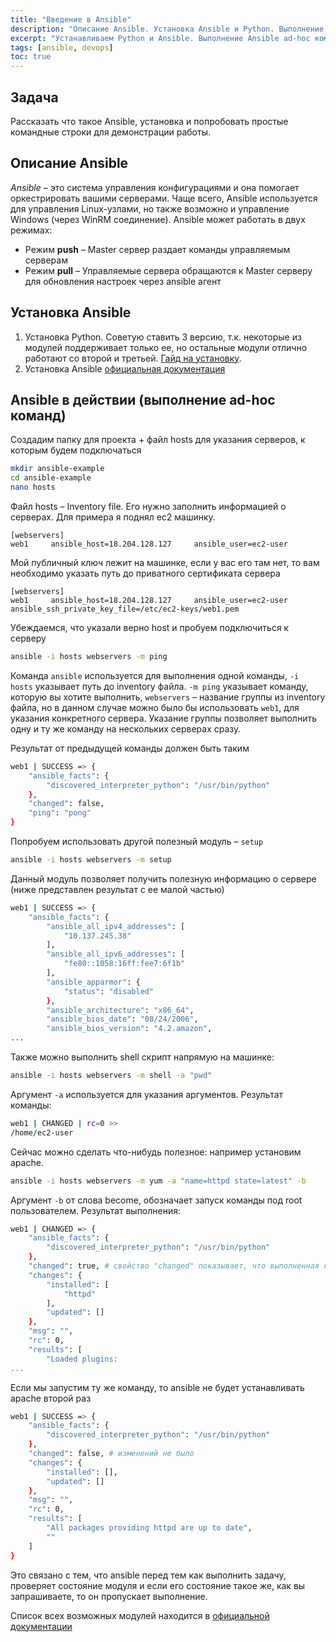 ```yaml
---
title: "Введение в Ansible"
description: "Описание Ansible. Установка Ansible и Python. Выполнение базовых Ansible ad-hoc команд."
excerpt: "Устанавливаем Python и Ansible. Выполнение Ansible ad-hoc команд."
tags: [ansible, devops]
toc: true
---
```

## Задача
Рассказать что такое Ansible, установка и попробовать простые командные строки для демонстрации работы.

## Описание Ansible

*Ansible* – это система управления конфигурациями и она помогает оркестрировать вашими серверами. Чаще всего, Ansible используется для 
управления Linux-узлами, но также возможно и управление Windows (через WinRM соединение).
Ansible может работать в двух режимах:
* Режим **push** – Master сервер раздает команды управляемым серверам
* Режим **pull** – Управляемые сервера обращаются к Master серверу для обновления настроек через ansible агент

## Установка Ansible

1. Установка Python. Советую ставить 3 версию, т.к. некоторые из модулей поддерживает только ее, но остальные модули отлично работают со 
второй и третьей. [Гайд на установку](https://opensource.com/article/19/5/python-3-default-mac).
2. Установка Ansible [официальная документация](https://docs.ansible.com/ansible/latest/installation_guide/intro_installation.html#from-pip)

## Ansible в действии (выполнение ad-hoc команд)

Создадим папку для проекта + файл hosts для указания серверов, к которым будем подключаться

```bash
mkdir ansible-example
cd ansible-example
nano hosts
``` 
Файл hosts – Inventory file. Его нужно заполнить информацией о серверах. Для примера я поднял ec2 машинку.
```
[webservers]
web1     ansible_host=18.204.128.127     ansible_user=ec2-user 
```
Мой публичный ключ лежит на машинке, если у вас его там нет, то вам необходимо указать путь до приватного сертификата сервера
```
[webservers]
web1     ansible_host=18.204.128.127     ansible_user=ec2-user    ansible_ssh_private_key_file=/etc/ec2-keys/web1.pem
```
Убеждаемся, что указали верно host и пробуем подключиться к серверу
```bash
ansible -i hosts webservers -m ping
``` 
Команда `ansible` используется для выполнения одной команды, `-i hosts` указывает путь до inventory файла. `-m ping` указывает команду, 
которую вы хотите выполнить, `webservers` – название группы из inventory файла, но в данном случае можно было бы использовать `web1`, для
указания конкретного сервера. Указание группы позволяет выполнить одну и ту же команду на нескольких серверах сразу.

Результат от предыдущей команды должен быть таким
```bash
web1 | SUCCESS => {
    "ansible_facts": {
        "discovered_interpreter_python": "/usr/bin/python"
    },
    "changed": false,
    "ping": "pong"
}
```
Попробуем использовать другой полезный модуль – `setup`
```bash
ansible -i hosts webservers -m setup
```
Данный модуль позволяет получить полезную информацию о сервере (ниже представлен результат с ее малой частью)
```bash
web1 | SUCCESS => {
    "ansible_facts": {
        "ansible_all_ipv4_addresses": [
            "10.137.245.38"
        ],
        "ansible_all_ipv6_addresses": [
            "fe80::1058:16ff:fee7:6f1b"
        ],
        "ansible_apparmor": {
            "status": "disabled"
        },
        "ansible_architecture": "x86_64",
        "ansible_bios_date": "08/24/2006",
        "ansible_bios_version": "4.2.amazon",
...
```
Также можно выполнить shell скрипт напрямую на машинке:
```bash
ansible -i hosts webservers -m shell -a "pwd"
``` 
Аргумент `-a` используется для указания аргументов. Результат команды:
```bash
web1 | CHANGED | rc=0 >>
/home/ec2-user
```
Сейчас можно сделать что-нибудь полезное: например установим apache.
```bash
ansible -i hosts webservers -m yum -a "name=httpd state=latest" -b
```
Аргумент `-b` от слова become, обозначает запуск команды под root пользователем. Результат выполнения:
```bash
web1 | CHANGED => {
    "ansible_facts": {
        "discovered_interpreter_python": "/usr/bin/python"
    },
    "changed": true, # свойство "changed" показывает, что выполненная команда внесла изменения на сервере
    "changes": {
        "installed": [
            "httpd"
        ],
        "updated": []
    },
    "msg": "",
    "rc": 0,
    "results": [
        "Loaded plugins:
...
```
Если мы запустим ту же команду, то ansible не будет устанавливать apache второй раз
```bash
web1 | SUCCESS => {
    "ansible_facts": {
        "discovered_interpreter_python": "/usr/bin/python"
    },
    "changed": false, # изменений не было
    "changes": {
        "installed": [],
        "updated": []
    },
    "msg": "",
    "rc": 0,
    "results": [
        "All packages providing httpd are up to date",
        ""
    ]
}
```
Это связано с тем, что ansible перед тем как выполнить задачу, проверяет состояние модуля и если его состояние такое же, как вы запрашиваете, 
то он пропускает выполнение.

Список всех возможных модулей находится в [официальной документации](https://docs.ansible.com/ansible/latest/modules/list_of_all_modules.html)
